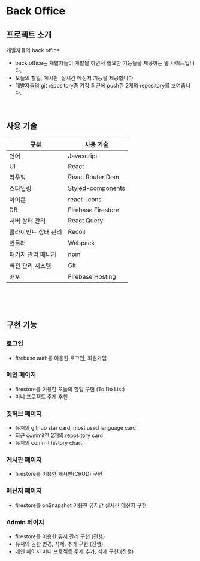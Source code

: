# Back Office

## 프로젝트 소개

개발자들의 back office

- back office는 개발자들이 개발을 하면서 필요한 기능들을 제공하는 웹 사이트입니다.
- 오늘의 할일, 게시판, 실시간 메신저 기능을 제공합니다.
- 개발자들의 git repository중 가장 최근에 push한 2개의 repository를 보여줍니다.
  <br/>
  <br/>
  <br/>

## 사용 기술

| 구분                 | 사용 기술          |
| -------------------- | ------------------ |
| 언어                 | Javascript         |
| UI                   | React              |
| 라우팅               | React Router Dom   |
| 스타일링             | Styled-components  |
| 아이콘               | react-icons        |
| DB                   | Firebase Firestore |
| 서버 상태 관리       | React Query        |
| 클라이언트 상태 관리 | Recoil             |
| 번들러               | Webpack            |
| 패키지 관리 매니저   | npm                |
| 버전 관리 시스템     | Git                |
| 배포                 | Firebase Hosting   |

<br/>
<br/>
<br/>

## 구현 기능

### 로그인

- firebase auth를 이용한 로그인, 회원가입

### 메인 페이지

- firestore를 이용한 오늘의 할일 구현 (To Do List)
- 미니 프로젝트 주제 추천

### 깃허브 페이지

- 유저의 github star card, most used language card
- 최근 commit한 2개의 repository card
- 유저의 commit history chart

### 게시판 페이지

- firestore를 이용한 게시판(CRUD) 구현

### 메신저 페이지

- firestore를 onSnapshot 이용한 유저간 실시간 메신저 구현

### Admin 페이지

- firestore를 이용한 유저 관리 구현 (진행)
- 유저의 권한 변경, 삭제, 추가 구현 (진행)
- 메인 페이지 미니 프로젝트 주제 추가, 삭제 구현 (진행)
  <br/>
  <br/>
  <br/>
